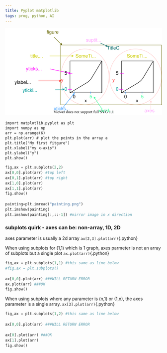 ```yaml
---
title: Pyplot matplotlib
tags: prog, python, AI
---
```


![](/images/pyimage/pyplot.svg)


``` {.python .numberLines}
import matplotlib.pyplot as plt
import numpy as np
arr = np.arange(6)
plt.plot(arr) # plot the points in the array a
plt.title("My first fitgure")
plt.xlabel("my x-axis")
plt.ylabel("y")
plt.show()
```

``` python
fig,ax = plt.subplots(2,2)
ax[0,0].plot(arr) #top left
ax[0,1].plot(arr) #top right
ax[1,0].plot(arr)
ax[1,1].plot(arr)
fig.show()

painting=plt.imread("painting.png")
plt.imshow(painting)
plt.imshow(painting[:,::-1]) #mirror image in x direction

```

### subplots quirk - axes can be: non-array, 1D, 2D
axes parameter is usually a 2d array `ax[2,3].plot(arr)`{.python}

When using subplots for (1,1) which is 1 graph, axes parmeter is not an array of subplots but a single plot `ax.plot(arr)`{.python}
``` python
fig,ax = plt.subplots(1,1) #this same as line below
#fig,ax = plt.subplots()

ax[0,0].plot(arr) ###WILL RETURN ERROR
ax.plot(arr) ###OK
fig.show()
```

When using subplots where any parameter is (n,1) or (1,n), the axes parameter is a single array. `ax[3].plot(arr)`{.python}

``` python
fig,ax = plt.subplots(1,2) #this same as line below

ax[0,0].plot(arr) ###WILL RETURN ERROR

ax[0].plot(arr) ###OK
ax[1].plot(arr)
fig.show()
```